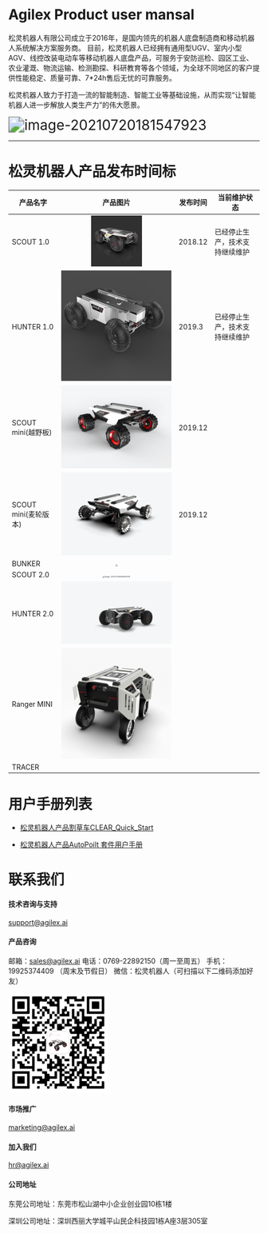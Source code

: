 # Agilex Product user mansal 

松灵机器人有限公司成立于2016年，是国内领先的机器人底盘制造商和移动机器人系统解决方案服务商。 目前，松灵机器人已经拥有通用型UGV、室内小型AGV、线控改装电动车等移动机器人底盘产品，可服务于安防巡检、园区工业、农业灌溉、物流运输、检测勘探、科研教育等各个领域，为全球不同地区的客户提供性能稳定、质量可靠、7*24h售后无忧的可靠服务。

松灵机器人致力于打造一流的智能制造、智能工业等基础设施，从而实现“让智能机器人进一步解放人类生产力”的伟大愿景。

<img src="https://github.com/agilexrobotics/agilex.io/blob/master/image/image-20210720181547923.png" alt="image-20210720181547923" style="zoom:200%;" />

------

# 松灵机器人产品发布时间标

| 产品名字             |                           产品图片                           | 发布时间 | 当前维护状态                   |
| -------------------- | :----------------------------------------------------------: | -------- | ------------------------------ |
| SCOUT 1.0            |   <img src="/image/SCOUT%201.0.png" style="zoom: 10%;" />    | 2018.12  | 已经停止生产，技术支持继续维护 |
| HUNTER 1.0           |     <img src="image/HUNTER1_0.png" style="zoom:80%;" />      | 2019.3   | 已经停止生产，技术支持继续维护 |
| SCOUT mini(越野板)   |   <img src="image/scout%20mini.png"  style="zoom:25%;" />    | 2019.12  |                                |
| SCOUT mini(麦轮版本) | <img src="image/scout%20mini_omni.png" style="zoom: 25%;" /> | 2019.12  |                                |
| BUNKER               | <img src="C:\Users\zhiqiang.xie\Desktop\AgileX\Code\Agile-Product-UserManual\image\scout2" style="zoom: 25%;" /> |          |                                |
| SCOUT 2.0            | <img src="C:\Users\zhiqiang.xie\AppData\Roaming\Typora\typora-user-images\image-20210728160822505.png" alt="image-20210728160822505" style="zoom: 25%;" /> |          |                                |
| HUNTER 2.0           |        <img src="image/hunter2" style="zoom:25%;" />         |          |                                |
| Ranger MINI          |      <img src="/image/rangermini"  style="zoom:25%;" />      |          |                                |
| TRACER               |                                                              |          |                                |







# 用户手册列表

* [松灵机器人产品割草车CLEAR_Quick_Start](https://agilexrobotics.gitbook.io/agilex/)

* [松灵机器人产品AutoPoilt 套件用户手册](https://agilexrobotics.gitbook.io/clear-yong-hu-shou-ce/)



# 联系我们

#### 技术咨询与支持

support@agilex.ai

#### 产品咨询

邮箱：sales@agilex.ai
电话：0769-22892150（周一至周五）
手机：19925374409  （周末及节假日）
微信：松灵机器人（可扫描以下二维码添加好友）

![image.png](/image/qr_code)



#### 市场推广

marketing@agilex.ai

#### 加入我们

hr@agilex.ai

#### 公司地址

东莞公司地址：东莞市松山湖中小企业创业园10栋1楼

深圳公司地址：深圳西丽大学城平山民企科技园1栋A座3层305室
